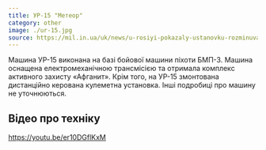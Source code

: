 ```yaml
---
title: УР-15 "Метеор"
category: other
image: ./ur-15.jpg
source: https://mil.in.ua/uk/news/u-rosiyi-pokazaly-ustanovku-rozminuvannya-ur-15/
---
```


Машина УР-15 виконана на базі бойової машини піхоти БМП-3. Машина оснащена електромеханічною трансмісією та отримала комплекс активного захисту «Афганит». Крім того, на УР-15 змонтована дистанційно керована кулеметна установка. Інші подробиці про машину не уточнюються.

## Відео про техніку

https://youtu.be/er10DGflKxM
